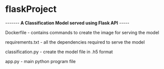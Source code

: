 # flaskProject
------- **A Classification Model served using Flask API** -----

Dockerfile - contains commands to create the image for serving the model

requirements.txt - all the dependencies required to serve the model

classification.py - create the model file in .h5 format

app.py - main python program file
